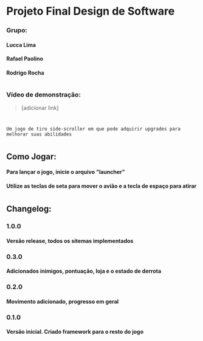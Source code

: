 # Projeto Final Design de Software

### Grupo:
#### Lucca Lima
#### Rafael Paolino
#### Rodrigo Rocha

#

### Vídeo de demonstração: 
>[adicionar link]

#
    Um jogo de tiro side-scroller em que pode adquirir upgrades para melhorar suas abilidades
#

## Como Jogar: 
#### Para lançar o jogo, inicie o arquivo **"launcher"**
#### Utilize as teclas de seta para mover o avião e a tecla de espaço para atirar
#


## Changelog:

### 1.0.0
#### Versão release, todos os sitemas implementados

### 0.3.0
#### Adicionados inimigos, pontuação, loja e o estado de derrota

### 0.2.0
#### Movimento adicionado, progresso em geral

### 0.1.0
#### Versão inicial. Criado framework para o resto do jogo